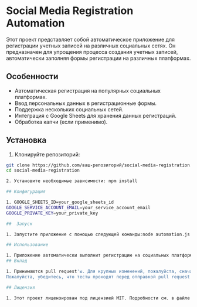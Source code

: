 # Social Media Registration Automation

Этот проект представляет собой автоматическое приложение для регистрации учетных записей на различных социальных сетях. Он предназначен для упрощения процесса создания учетных записей, автоматически заполняя формы регистрации на различных платформах.

## Особенности

- Автоматическая регистрация на популярных социальных платформах.
- Ввод персональных данных в регистрационные формы.
- Поддержка нескольких социальных сетей.
- Интеграция с Google Sheets для хранения данных регистраций.
- Обработка капчи (если применимо).

## Установка

 1. Клонируйте репозиторий:

   ```sh
   git clone https://github.com/ваш-репозиторий/social-media-registration.git
   cd social-media-registration
   
2. Установите необходимые зависимости: npm install

## Конфигурация

1. GOOGLE_SHEETS_ID=your_google_sheets_id
GOOGLE_SERVICE_ACCOUNT_EMAIL=your_service_account_email
GOOGLE_PRIVATE_KEY=your_private_key

##  Запуск 
  
1. Запустите приложение с помощью следующей команды:node automation.js

## Использование 

1. Приложение автоматически выполнит регистрацию на социальных платформах, указанных в automation.js. Вы можете изменять и добавлять новые платформы, следуя примеру уже реализованных.
 ## Вклад  
  
1. Принимаются pull request'ы. Для крупных изменений, пожалуйста, сначала откройте issue, чтобы обсудить, что вы хотите изменить.
Пожалуйста, убедитесь, что тесты проходят перед отправкой pull request'ов.

## Лицензия

1. Этот проект лицензирован под лицензией MIT. Подробности см. в файле 'LICENSE'.

